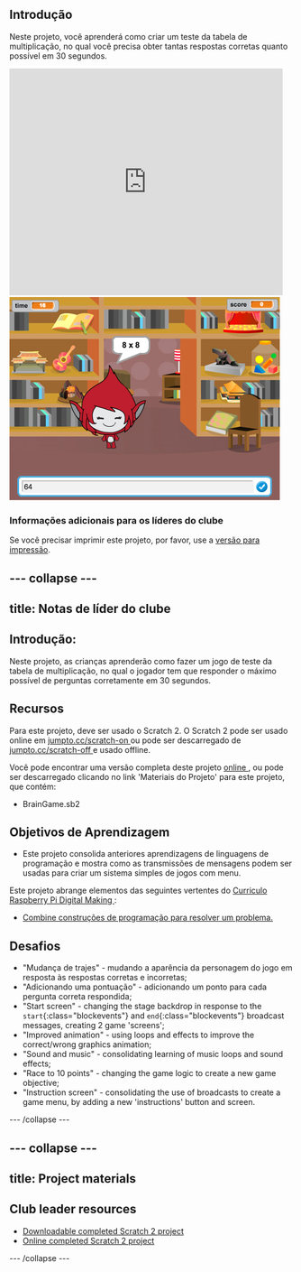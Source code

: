 ## Introdução

Neste projeto, você aprenderá como criar um teste da tabela de multiplicação, no qual você precisa obter tantas respostas corretas quanto possível em 30 segundos.

<div class="scratch-preview">
  <iframe allowtransparency="true" width="485" height="402" src="https://scratch.mit.edu/projects/embed/42225768/?autostart=false" frameborder="0"></iframe>
  <img src="images/brain-final.png">
</div>

### Informações adicionais para os líderes do clube

Se você precisar imprimir este projeto, por favor, use a [versão para impressão](https://projects.raspberrypi.org/en/projects/brain-game/print).

## \--- collapse \---

## title: Notas de líder do clube

## Introdução:

Neste projeto, as crianças aprenderão como fazer um jogo de teste da tabela de multiplicação, no qual o jogador tem que responder o máximo possível de perguntas corretamente em 30 segundos.

## Recursos

Para este projeto, deve ser usado o Scratch 2. O Scratch 2 pode ser usado online em [ jumpto.cc/scratch-on ](http://jumpto.cc/scratch-on) ou pode ser descarregado de [ jumpto.cc/scratch-off ](http://jumpto.cc/scratch-off) e usado offline.

Você pode encontrar uma versão completa deste projeto [ online ](http://scratch.mit.edu/projects/42225768/#editor), ou pode ser descarregado clicando no link 'Materiais do Projeto' para este projeto, que contém:

* BrainGame.sb2

## Objetivos de Aprendizagem

* Este projeto consolida anteriores aprendizagens de linguagens de programação e mostra como as transmissões de mensagens podem ser usadas para criar um sistema simples de jogos com menu.

Este projeto abrange elementos das seguintes vertentes do [ Curriculo Raspberry Pi Digital Making ](http://rpf.io/curriculum):

* [Combine construções de programação para resolver um problema.](https://www.raspberrypi.org/curriculum/programming/builder)

## Desafios

* "Mudança de trajes" - mudando a aparência da personagem do jogo em resposta às respostas corretas e incorretas;
* "Adicionando uma pontuação" - adicionando um ponto para cada pergunta correta respondida;
* "Start screen" - changing the stage backdrop in response to the `start`{:class="blockevents"} and `end`{:class="blockevents"} broadcast messages, creating 2 game 'screens';
* "Improved animation" - using loops and effects to improve the correct/wrong graphics animation;
* "Sound and music" - consolidating learning of music loops and sound effects;
* "Race to 10 points" - changing the game logic to create a new game objective;
* "Instruction screen" - consolidating the use of broadcasts to create a game menu, by adding a new 'instructions' button and screen.

\--- /collapse \---

## \--- collapse \---

## title: Project materials

## Club leader resources

* [Downloadable completed Scratch 2 project](resources/BrainGame.sb2)
* [Online completed Scratch 2 project](http://scratch.mit.edu/projects/42225768/#editor)

\--- /collapse \---